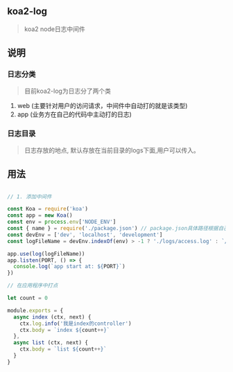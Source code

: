## koa2-log

> koa2 node日志中间件

## 说明

### 日志分类

> 目前koa2-log为日志分了两个类

1. web (主要针对用户的访问请求，中间件中自动打的就是该类型)
2. app (业务方在自己的代码中主动打的日志)

### 日志目录

> 日志存放的地点, 默认存放在当前目录的logs下面,用户可以传入。


## 用法

``` javascript

// 1. 添加中间件

const Koa = require('koa')
const app = new Koa()
const env = process.env['NODE_ENV']
const { name } = require('./package.json') // package.json具体路径根据自己目录结构指定
const devEnv = ['dev', 'localhost', 'development']
const logFileName = devEnv.indexOf(env) > -1 ? './logs/access.log' : `/opt/logs/${name}/access.log`

app.use(log(logFileName))
app.listen(PORT, () => {
  console.log(`app start at: ${PORT}`)
})

// 在应用程序中打点

let count = 0

module.exports = {
  async index (ctx, next) {
    ctx.log.info('我是index的controller')
    ctx.body = `index ${count++}`
  },
  async list (ctx, next) {
    ctx.body = `list ${count++}`
  }
}


```

